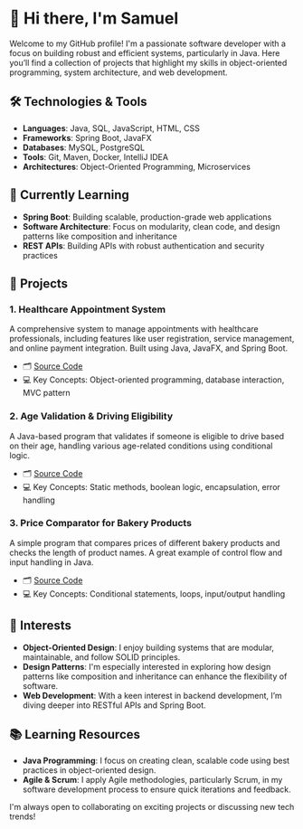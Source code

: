# 👋 Hi there, I'm Samuel

Welcome to my GitHub profile! I'm a passionate software developer with a focus on building robust and efficient systems, particularly in Java. Here you’ll find a collection of projects that highlight my skills in object-oriented programming, system architecture, and web development.

## 🛠️ Technologies & Tools

- **Languages**: Java, SQL, JavaScript, HTML, CSS
- **Frameworks**: Spring Boot, JavaFX
- **Databases**: MySQL, PostgreSQL
- **Tools**: Git, Maven, Docker, IntelliJ IDEA
- **Architectures**: Object-Oriented Programming, Microservices

## 🌱 Currently Learning

- **Spring Boot**: Building scalable, production-grade web applications
- **Software Architecture**: Focus on modularity, clean code, and design patterns like composition and inheritance
- **REST APIs**: Building APIs with robust authentication and security practices

## 🚀 Projects

### 1. **Healthcare Appointment System**
A comprehensive system to manage appointments with healthcare professionals, including features like user registration, service management, and online payment integration. Built using Java, JavaFX, and Spring Boot.

- 🗂️ [Source Code](#)
- 💻 Key Concepts: Object-oriented programming, database interaction, MVC pattern

### 2. **Age Validation & Driving Eligibility**
A Java-based program that validates if someone is eligible to drive based on their age, handling various age-related conditions using conditional logic.

- 🗂️ [Source Code](#)
- 💻 Key Concepts: Static methods, boolean logic, encapsulation, error handling

### 3. **Price Comparator for Bakery Products**
A simple program that compares prices of different bakery products and checks the length of product names. A great example of control flow and input handling in Java.

- 🗂️ [Source Code](#)
- 💻 Key Concepts: Conditional statements, loops, input/output handling

## 🎯 Interests

- **Object-Oriented Design**: I enjoy building systems that are modular, maintainable, and follow SOLID principles.
- **Design Patterns**: I'm especially interested in exploring how design patterns like composition and inheritance can enhance the flexibility of software.
- **Web Development**: With a keen interest in backend development, I’m diving deeper into RESTful APIs and Spring Boot.

## 📚 Learning Resources

- **Java Programming**: I focus on creating clean, scalable code using best practices in object-oriented design.
- **Agile & Scrum**: I apply Agile methodologies, particularly Scrum, in my software development process to ensure quick iterations and feedback.


I'm always open to collaborating on exciting projects or discussing new tech trends!
